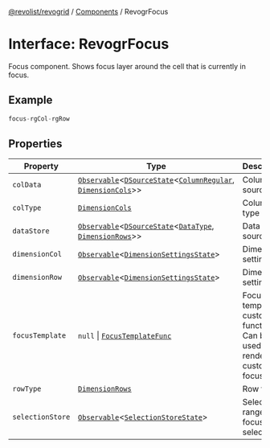 [@revolist/revogrid](README.md) / [Components](Namespace.Components.md) / RevogrFocus

# Interface: RevogrFocus

Focus component. Shows focus layer around the cell that is currently in focus.

## Example

```ts
focus-rgCol-rgRow
```

## Properties

| Property | Type | Description | Defined in |
| ------ | ------ | ------ | ------ |
| `colData` | [`Observable`](TypeAlias.Observable.md)\<[`DSourceState`](TypeAlias.DSourceState.md)\<[`ColumnRegular`](Interface.ColumnRegular.md), [`DimensionCols`](TypeAlias.DimensionCols.md)\>\> | Column source | [src/components.d.ts:451](https://github.com/revolist/revogrid/blob/541ed3c2070ab701e47c29bb6172b17d19a08816/src/components.d.ts#L451) |
| `colType` | [`DimensionCols`](TypeAlias.DimensionCols.md) | Column type | [src/components.d.ts:455](https://github.com/revolist/revogrid/blob/541ed3c2070ab701e47c29bb6172b17d19a08816/src/components.d.ts#L455) |
| `dataStore` | [`Observable`](TypeAlias.Observable.md)\<[`DSourceState`](TypeAlias.DSourceState.md)\<[`DataType`](TypeAlias.DataType.md), [`DimensionRows`](TypeAlias.DimensionRows.md)\>\> | Data rows source | [src/components.d.ts:459](https://github.com/revolist/revogrid/blob/541ed3c2070ab701e47c29bb6172b17d19a08816/src/components.d.ts#L459) |
| `dimensionCol` | [`Observable`](TypeAlias.Observable.md)\<[`DimensionSettingsState`](Interface.DimensionSettingsState.md)\> | Dimension settings X | [src/components.d.ts:463](https://github.com/revolist/revogrid/blob/541ed3c2070ab701e47c29bb6172b17d19a08816/src/components.d.ts#L463) |
| `dimensionRow` | [`Observable`](TypeAlias.Observable.md)\<[`DimensionSettingsState`](Interface.DimensionSettingsState.md)\> | Dimension settings Y | [src/components.d.ts:467](https://github.com/revolist/revogrid/blob/541ed3c2070ab701e47c29bb6172b17d19a08816/src/components.d.ts#L467) |
| `focusTemplate` | `null` \| [`FocusTemplateFunc`](TypeAlias.FocusTemplateFunc.md) | Focus template custom function. Can be used to render custom focus layer. | [src/components.d.ts:471](https://github.com/revolist/revogrid/blob/541ed3c2070ab701e47c29bb6172b17d19a08816/src/components.d.ts#L471) |
| `rowType` | [`DimensionRows`](TypeAlias.DimensionRows.md) | Row type | [src/components.d.ts:475](https://github.com/revolist/revogrid/blob/541ed3c2070ab701e47c29bb6172b17d19a08816/src/components.d.ts#L475) |
| `selectionStore` | [`Observable`](TypeAlias.Observable.md)\<[`SelectionStoreState`](TypeAlias.SelectionStoreState.md)\> | Selection, range, focus for selection | [src/components.d.ts:479](https://github.com/revolist/revogrid/blob/541ed3c2070ab701e47c29bb6172b17d19a08816/src/components.d.ts#L479) |
